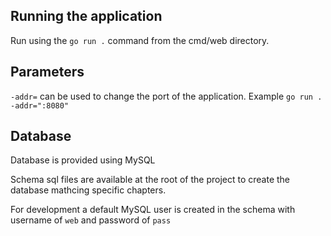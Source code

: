 ## Running the application

Run using the `go run .` command from the cmd/web directory.

## Parameters

`-addr=` can be used to change the port of the application. Example `go run . -addr=":8080"`

## Database

Database is provided using MySQL

Schema sql files are available at the root of the project to create the database mathcing specific chapters. 

For development a default MySQL user is created in the schema with username of `web` and password of `pass`